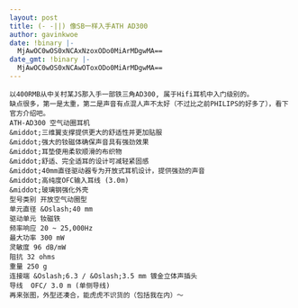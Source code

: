 ```yaml
---
layout: post
title: (- -||) 像SB一样入手ATH AD300
author: gavinkwoe
date: !binary |-
  MjAwOC0wOS0xNCAxNzoxODo0MiArMDgwMA==
date_gmt: !binary |-
  MjAwOC0wOS0xNCAwOToxODo0MiArMDgwMA==
---
```

    以400RMB从中关村某JS那入手一部铁三角AD300, 属于Hifi耳机中入门级别的。
    缺点很多，第一是太重，第二是声音有点混人声不太好（不过比之前PHILIPS的好多了），看下官方介绍吧。
    ATH-AD300 空气动圈耳机
    &middot;三维翼支撑提供更大的舒适性并更加贴服
    &middot;强大的钕磁体确保声音具有强劲效果
    &middot;耳垫使用柔软顺滑的布织物
    &middot;舒适、完全适耳的设计可减轻紧固感
    &middot;40mm直径驱动器专为开放式耳机设计，提供强劲的声音
    &middot;高纯度OFC输入耳线 (3.0m)
    &middot;玻璃钢强化外壳
    型号类别 开放空气动圈型  
    单元直径 &Oslash;40 mm 
    驱动单元 钕磁铁 
    频率响应 20 ~ 25,000Hz 
    最大功率 300 mW 
    灵敏度 96 dB/mW 
    阻抗 32 ohms 
    重量 250 g 
    连接端 &Oslash;6.3 / &Oslash;3.5 mm 镀金立体声插头 
    导线  OFC/ 3.0 m (单侧导线)
    再来张图，外型还凑合，能虎虎不识货的（包括我在内）～
